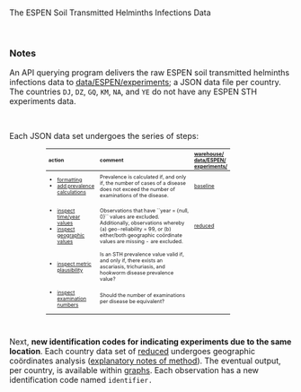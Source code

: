 <br>

The ESPEN Soil Transmitted Helminths Infections Data

<br>

### Notes

An API querying program delivers the raw ESPEN soil transmitted helminths infections data 
to [data/ESPEN/experiments](./data/ESPEN/experiments); a JSON data file per country.  The 
countries ``DJ``, ``DZ``, ``GQ``, ``KM``, ``NA``, and ``YE`` do not have any ESPEN STH experiments data.
  
<br>

Each JSON data set undergoes the series of steps:

<table style="width: 65%; font-size: 65%; text-align: left; margin-left: 65px;">
    <colgroup>
        <col span="1" style="width: 30%;">
        <col span="1" style="width: 65%;">
        <col span="1" style="width: 5%;">
    </colgroup>
    <thead>
        <tr><th>action</th><th>comment</th><th><a href="./warehouse/data/ESPEN/experiments">warehouse/<br>data/ESPEN/<br>experiments/</a></th></tr>
    </thead>
    <tr>
        <td><ul>
            <li><a href="./src/experiments/format.py">formatting</a></li><li><a href="./src/experiments/prevalence.py">add prevalence calculations</a></li>
        </ul></td>
        <td>Prevalence is calculated if, and only if, the number of cases of a disease does not exceed the number of examinations of the disease.</td>
        <td><a href="./warehouse/data/ESPEN/experiments/baseline">baseline</a></td>
    </tr>
    <tr>
        <td><ul>
            <li><a href="./src/experiments/time.py">inspect time/year values</a></li><li><a href="./src/experiments/geographical.py">inspect geographic values</a></li>
        </ul></td>
        <td>Observations that have ``year = {null, 0}`` values are excluded.  Additionally, observations whereby (a) geo-reliability = 99, or 
            (b) either/both geographic co&ouml;rdinate values are missing - are excluded.</td>
        <td><a href="./warehouse/data/ESPEN/experiments/reduced">reduced</a></td>
    </tr>
    <tr>
        <td><ul><li><a href="./src/experiments/plausible.py">inspect metric plausibility</a></li></ul></td>
        <td>Is an STH prevalence value valid if, and only if, there exists an ascariasis, trichuriasis, and hookworm disease prevalence value?</td>
        <td></td>
    </tr>
    <tr>
        <td><ul><li><a href="./src/experiments/equivalent.py">inspect examination numbers</a></li></ul></td>
        <td>Should the number of examinations per disease be equivalent?</td>
        <td></td>
    </tr>
</table>

<br>

Next, **new identification codes for indicating experiments due to the same location**. Each country data set of 
[reduced](./warehouse/data/ESPEN/experiments/reduced) undergoes geographic co&ouml;rdinates 
analysis ([explanatory notes of method](https://colab.research.google.com/github/helminthiases/networks/blob/develop/notebooks/graphs.ipynb#scrollTo=Determining_Equivalent_Geographic_Points)).  The eventual 
output, per country, is available within [graphs](./warehouse/data/ESPEN/networks/graphs).  Each observation has 
a new identification code named ``identifier.``

<br>
<br>

<br>
<br>

<br>
<br>

<br>
<br>
